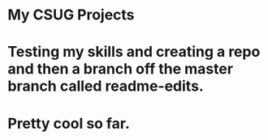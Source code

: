 # My CSUG Projects
# Testing my skills and creating a repo and then a branch off the master branch called readme-edits.
# Pretty cool so far. 
